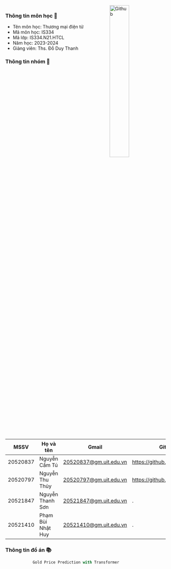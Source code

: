 <img width="35%" align="right" alt="Github" src="https://user-images.githubusercontent.com/48678280/88862734-4903af80-d201-11ea-968b-9c939d88a37c.gif" />

###  Thông tin môn học 👋

- Tên môn học: Thương mại điện tử
- Mã môn học: IS334
- Mã lớp: IS334.N21.HTCL
- Năm học: 2023-2024
- Giảng viên: Ths. Đỗ Duy Thanh

###  Thông tin nhóm 👯

| MSSV | Họ và tên | Gmail | Github | ⭐️ |
|--------------|-------|------|-------|----|
| 20520837 | Nguyễn Cẩm Tú | 20520837@gm.uit.edu.vn | https://github.com/camtu837 |_
| 20520797 | Nguyễn Thu Thủy | 20520797@gm.uit.edu.vn | https://github.com/nttt0201 |_
| 20521847 | Nguyễn Thanh Sơn | 20521847@gm.uit.edu.vn |.|_
| 20521410 | Phạm Bùi Nhật Huy | 20521410@gm.uit.edu.vn |.| supporter

###  Thông tin đồ án 📚

```javascript
            Gold Price Prediction with Transformer
```
